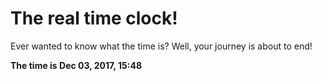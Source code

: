 # The real time clock!

Ever wanted to know what the time is? Well, your journey is about to end!

**The time is Dec 03, 2017, 15:48**